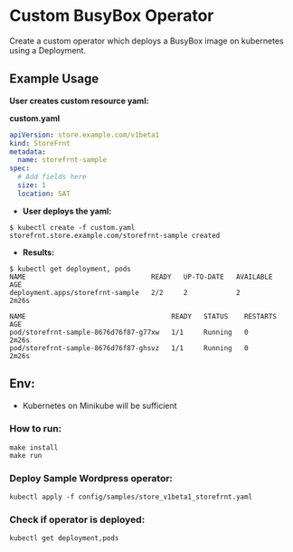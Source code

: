 Custom BusyBox Operator
===

Create a custom operator which deploys a BusyBox image on kubernetes using a Deployment.

## Example Usage

**User creates custom resource yaml:**

**custom.yaml**


```yaml
apiVersion: store.example.com/v1beta1
kind: StoreFrnt
metadata:
  name: storefrnt-sample
spec:
  # Add fields here
  size: 1
  location: SAT
```

* **User deploys the yaml:**
```shell
$ kubectl create -f custom.yaml
storefrnt.store.example.com/storefrnt-sample created
```


* **Results:**
```shell
$ kubectl get deployment, pods
NAME                               READY   UP-TO-DATE   AVAILABLE   AGE
deployment.apps/storefrnt-sample   2/2     2            2           2m26s

NAME                                    READY   STATUS    RESTARTS   AGE
pod/storefrnt-sample-8676d76f87-g77xw   1/1     Running   0          2m26s
pod/storefrnt-sample-8676d76f87-ghsvz   1/1     Running   0          2m26s
```

## Env:
* Kubernetes on Minikube will be sufficient

### How to run:

```shell
make install
make run
```

### Deploy Sample Wordpress operator:
```shell
kubectl apply -f config/samples/store_v1beta1_storefrnt.yaml
```

### Check if operator is deployed:
```shell
kubectl get deployment,pods